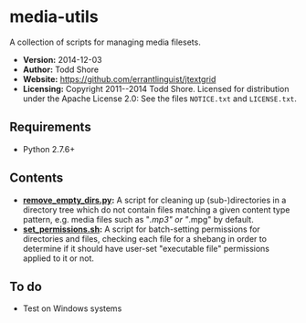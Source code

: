 media-utils
===========

A collection of scripts for managing media filesets.

* **Version:** 2014-12-03
* **Author:** Todd Shore
* **Website:** https://github.com/errantlinguist/jtextgrid
* **Licensing:** Copyright 2011--2014 Todd Shore. Licensed for distribution under the Apache License 2.0: See the files `NOTICE.txt` and `LICENSE.txt`.

Requirements
--------------------------------------------------------------------------------
- Python 2.7.6+

Contents
--------------------------------------------------------------------------------

* **[remove_empty_dirs.py](https://raw.githubusercontent.com/errantlinguist/media-utils/master/remove_empty_dirs.py):** A script for cleaning up (sub-)directories in a directory tree which do not contain files matching a given content type pattern, e.g. media files such as "*.mp3" or "*.mpg" by default.
* **[set_permissions.sh](https://raw.githubusercontent.com/errantlinguist/media-utils/master/set_permissions.sh):** A script for batch-setting permissions for directories and files, checking each file for a shebang in order to determine if it should have user-set "executable file" permissions applied to it or not.

To do
--------------------------------------------------------------------------------
* Test on Windows systems
